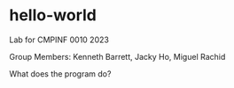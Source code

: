 # hello-world
Lab for CMPINF 0010 2023

Group Members: Kenneth Barrett, Jacky Ho, Miguel Rachid

What does the program do?
